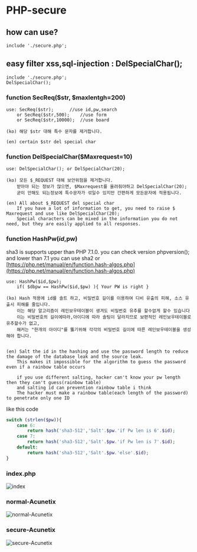 # PHP-secure

## how can use?
	include './secure.php';


## easy filter xss,sql-injection : DelSpecialChar();
	include './secure.php';
	DelSpecialChar();


### function SecReq($str, $maxlentgh=200)
	use: SecReq($str);		//use id,pw,search
		or SecReq($str,500);	//use form
		or SecReq($str,10000);	//use board
		
	(ko) 해당 $str 대해 특수 문자를 제거합니다.
	
	(en) certain $str del special char

### function DelSpecialChar($Maxrequest=10)
	use: DelSpecialChar(); or DelSpecialChar(20);
	
	(ko) 모든 $_REQUEST 대해 보안위험을 제거합니다.
		받아야 되는 정보가 많으면, $Maxrequest를 올려줘야하고 DelSpecialChar(20);
		굳이 안해도 되는정보에 특수문자가 섞일수 있지만 간편하게 모든문자에 적용됩니다.
		
	(en) All about $_REQUEST del special char
		If you have a lot of information to get, you need to raise $ Maxrequest and use like DelSpecialChar(20);
		Special characters can be mixed in the information you do not need, but they are easily applied to all responses.


### function HashPw($id,$pw)
sha3 is supports upper than PHP 7.1.0. you can check version phpversion();
and lower than 7.1 you can use sha2 or [https://php.net/manual/en/function.hash-algos.php](https://php.net/manual/en/function.hash-algos.php)

	use: HashPw($id,$pw);
		if( $dbpw == HashPw($id,$pw) ){ Your PW is right }
		
	(ko) Hash 적용에 id를 솔트 하고, 비밀번호 길이를 이용하여 디비 유출의 피해, 소스 유출시 피해를 줄입니다.
		이는 해당 알고리즘이 레인보우테이블이 생겨도 비밀번호 유추를 할수없게 할수 있습니다
		이는 비밀번호의 길이에따라,아이디에 따라 솔팅이 달라지므로 보편적인 레인보우테이블로 유추할수가 없고,
		해커는 "한개의 아이디"를 뚫기위해 각각의 비밀번호 길이에 따른 레인보우테이블을 생성해야 합니다.
		
		
	(en) Salt the id in the hashing and use the password length to reduce the damage of the database leak and the source leak.
		This makes it impossible for the algorithm to guess the password even if a rainbow table occurs
		
		if you use different salting, hacker can't know your pw length then they can't guess(rainbow table)
		and salting id can prevention rainbow table i think
		The hacker must make a rainbow table(each length of the password) to penetrate only one ID
	
like this code
```php
switch (strlen($pw)){
	case 6:
		return hash('sha3-512','Salt'.$pw.'if Pw len is 6'.$id);
	case 7:
		return hash('sha3-512','Salt'.$pw.'if Pw len is 7'.$id);
	default:
		return hash('sha3-512','Salt'.$pw.'else'.$id);
}
```

### index.php
![index](https://raw.githubusercontent.com/hi098123/PHP-secure/master/index.png)


### normal-Acunetix
![normal-Acunetix](https://raw.githubusercontent.com/hi098123/PHP-secure/master/normal.png)

### secure-Acunetix
![secure-Acunetix](https://raw.githubusercontent.com/hi098123/PHP-secure/master/secure.png)
